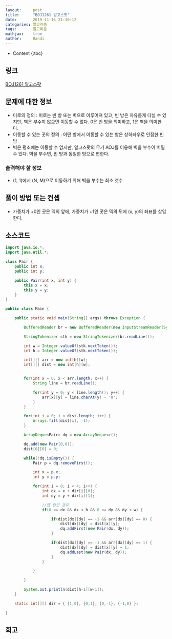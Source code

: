```yaml
---
layout:     post
title:      "BOJ1261 알고스팟"
date:       2019-11-16 21:30:12
categories: 알고리즘
tags:       알고리즘
mathjax:    true
author:     Randi
---
```


* Content
{:toc}

## 링크

[BOJ1261 알고스팟](https://www.acmicpc.net/problem/1261)



## 문제에 대한 정보

- 미로의 정의 : 미로는 빈 방 또는 벽으로 이루어져 있고, 빈 방은 자유롭게 다닐 수 있지만, 벽은 부수지 않으면 이동할 수 없다. 0은 빈 방을 의미하고, 1은 벽을 의미한다.
- 이동할 수 있는 곳의 정의 : 어떤 방에서 이동할 수 있는 방은 상하좌우로 인접한 빈 방
- 벽은 평소에는 이동할 수 없지만, 알고스팟의 무기 AOJ를 이용해 벽을 부수어 버릴 수 있다. 벽을 부수면, 빈 방과 동일한 방으로 변한다.

### 출력해야 할 정보

- (1, 1)에서 (N, M)으로 이동하기 위해 벽을 부수는 최소 갯수

## 풀이 방법 또는 컨셉

- 가중치가 +0인 곳은 덱의 앞에, 가중치가 +1인 곳은 덱의 뒤에 (x, y)의 좌표를 삽입한다. 

## 소스코드

```java
import java.io.*;
import java.util.*;

class Pair {
	public int x;
	public int y;

	public Pair(int x, int y) {
		this.x = x;
		this.y = y;
	}
}

public class Main {

	public static void main(String[] args) throws Exception {

		BufferedReader br = new BufferedReader(new InputStreamReader(System.in));

		StringTokenizer stk = new StringTokenizer(br.readLine());

		int w = Integer.valueOf(stk.nextToken());
		int h = Integer.valueOf(stk.nextToken());

		int[][] arr = new int[h][w];
		int[][] dist = new int[h][w];


		for(int x = 0; x < arr.length; x++) {
			String line = br.readLine();

			for(int y = 0; y < line.length(); y++) {
				arr[x][y] = line.charAt(y) - '0';
			}
		}

		for(int i = 0; i < dist.length; i++) {
			Arrays.fill(dist[i], -1);
		}

		ArrayDeque<Pair> dq = new ArrayDeque<>();

		dq.add(new Pair(0,0));
		dist[0][0] = 0;

		while(!dq.isEmpty()) {
			Pair p = dq.removeFirst();

			int x = p.x;
			int y = p.y;

			for(int i = 0; i < 4; i++) {
				int dx = x + dir[i][0];
				int dy = y + dir[i][1];

				//맵 안인 경우
				if(0 <= dx && dx < h && 0 <= dy && dy < w) {

					if(dist[dx][dy] == -1 && arr[dx][dy] == 0) {
						dist[dx][dy] = dist[x][y];
						dq.addFirst(new Pair(dx, dy));
					}

					if(dist[dx][dy] == -1 && arr[dx][dy] == 1) {
						dist[dx][dy] = dist[x][y] + 1;
						dq.addLast(new Pair(dx, dy));
					}
				}

			}

		}

		System.out.println(dist[h-1][w-1]);
	}

	static int[][] dir = { {1,0}, {0,1}, {0,-1}, {-1,0} };

}
```

## 회고
